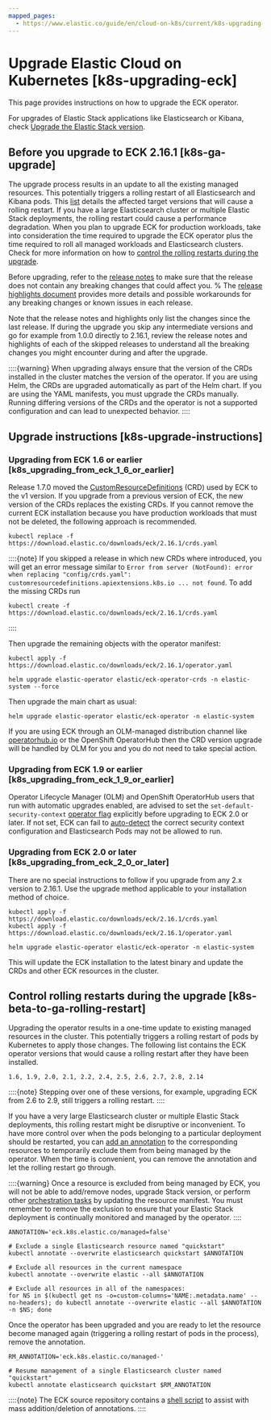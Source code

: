 ```yaml
---
mapped_pages:
  - https://www.elastic.co/guide/en/cloud-on-k8s/current/k8s-upgrading-eck.html
---
```


# Upgrade Elastic Cloud on Kubernetes [k8s-upgrading-eck]

This page provides instructions on how to upgrade the ECK operator.

For upgrades of Elastic Stack applications like Elasticsearch or Kibana, check [Upgrade the Elastic Stack version](../deployment-or-cluster.md).


## Before you upgrade to ECK 2.16.1 [k8s-ga-upgrade]

The upgrade process results in an update to all the existing managed resources. This potentially triggers a rolling restart of all Elasticsearch and Kibana pods. This [list](#k8s-beta-to-ga-rolling-restart) details the affected target versions that will cause a rolling restart. If you have a large Elasticsearch cluster or multiple Elastic Stack deployments, the rolling restart could cause a performance degradation. When you plan to upgrade ECK for production workloads, take into consideration the time required to upgrade the ECK operator plus the time required to roll all managed workloads and Elasticsearch clusters. Check for more information on how to [control the rolling restarts during the upgrade](#k8s-beta-to-ga-rolling-restart).

Before upgrading, refer to the [release notes](asciidocalypse://docs/cloud-on-k8s/docs/release-notes/elastic-cloud-kubernetes.md) to make sure that the release does not contain any breaking changes that could affect you.
% The [release highlights document](https://www.elastic.co/guide/en/cloud-on-k8s/current/release-highlights-2.16.1.html) provides more details and possible workarounds for any breaking changes or known issues in each release.

Note that the release notes and highlights only list the changes since the last release. If during the upgrade you skip any intermediate versions and go for example from 1.0.0 directly to 2.16.1, review the release notes and highlights of each of the skipped releases to understand all the breaking changes you might encounter during and after the upgrade.

::::{warning}
When upgrading always ensure that the version of the CRDs installed in the cluster matches the version of the operator. If you are using Helm, the CRDs are upgraded automatically as part of the Helm chart. If you are using the YAML manifests, you must upgrade the CRDs manually. Running differing versions of the CRDs and the operator is not a supported configuration and can lead to unexpected behavior.
::::



## Upgrade instructions [k8s-upgrade-instructions]


### Upgrading from ECK 1.6 or earlier [k8s_upgrading_from_eck_1_6_or_earlier]

Release 1.7.0 moved the [CustomResourceDefinitions](https://kubernetes.io/docs/tasks/extend-kubernetes/custom-resources/custom-resource-definitions/) (CRD) used by ECK to the v1 version. If you upgrade from a previous version of ECK, the new version of the CRDs replaces the existing CRDs. If you cannot remove the current ECK installation because you have production workloads that must not be deleted, the following approach is recommended.

```shell
kubectl replace -f https://download.elastic.co/downloads/eck/2.16.1/crds.yaml
```

::::{note}
If you skipped a release in which new CRDs where introduced, you will get an error message similar to `Error from server (NotFound): error when replacing "config/crds.yaml": customresourcedefinitions.apiextensions.k8s.io ... not found`. To add the missing CRDs run

```shell
kubectl create -f https://download.elastic.co/downloads/eck/2.16.1/crds.yaml
```

::::


Then upgrade the remaining objects with the operator manifest:

```shell
kubectl apply -f https://download.elastic.co/downloads/eck/2.16.1/operator.yaml
```

```shell
helm upgrade elastic-operator elastic/eck-operator-crds -n elastic-system --force
```

Then upgrade the main chart as usual:

```shell
helm upgrade elastic-operator elastic/eck-operator -n elastic-system
```

If you are using ECK through an OLM-managed distribution channel like [operatorhub.io](https://operatorhub.io) or the OpenShift OperatorHub then the CRD version upgrade will be handled by OLM for you and you do not need to take special action.


### Upgrading from ECK 1.9 or earlier [k8s_upgrading_from_eck_1_9_or_earlier]

Operator Lifecycle Manager (OLM) and OpenShift OperatorHub users that run with automatic upgrades enabled, are advised to set the `set-default-security-context` [operator flag](/deploy-manage/deploy/cloud-on-k8s/configure-eck.md) explicitly before upgrading to ECK 2.0 or later. If not set, ECK can fail to [auto-detect](https://github.com/elastic/cloud-on-k8s/issues/5061) the correct security context configuration and Elasticsearch Pods may not be allowed to run.


### Upgrading from ECK 2.0 or later [k8s_upgrading_from_eck_2_0_or_later]

There are no special instructions to follow if you upgrade from any 2.x version to 2.16.1. Use the upgrade method applicable to your installation method of choice.

```shell
kubectl apply -f https://download.elastic.co/downloads/eck/2.16.1/crds.yaml
kubectl apply -f https://download.elastic.co/downloads/eck/2.16.1/operator.yaml
```

```shell
helm upgrade elastic-operator elastic/eck-operator -n elastic-system
```

This will update the ECK installation to the latest binary and update the CRDs and other ECK resources in the cluster.


## Control rolling restarts during the upgrade [k8s-beta-to-ga-rolling-restart]

Upgrading the operator results in a one-time update to existing managed resources in the cluster. This potentially triggers a rolling restart of pods by Kubernetes to apply those changes. The following list contains the ECK operator versions that would cause a rolling restart after they have been installed.

```
1.6, 1.9, 2.0, 2.1, 2.2, 2.4, 2.5, 2.6, 2.7, 2.8, 2.14
```
::::{note}
Stepping over one of these versions, for example, upgrading ECK from 2.6 to 2.9, still triggers a rolling restart.
::::


If you have a very large Elasticsearch cluster or multiple Elastic Stack deployments, this rolling restart might be disruptive or inconvenient. To have more control over when the pods belonging to a particular deployment should be restarted, you can [add an annotation](../../../troubleshoot/deployments/cloud-on-k8s/troubleshooting-methods.md#k8s-exclude-resource) to the corresponding resources to temporarily exclude them from being managed by the operator. When the time is convenient, you can remove the annotation and let the rolling restart go through.

::::{warning}
Once a resource is excluded from being managed by ECK, you will not be able to add/remove nodes, upgrade Stack version, or perform other [orchestration tasks](../../deploy/cloud-on-k8s/configure-deployments.md) by updating the resource manifest. You must remember to remove the exclusion to ensure that your Elastic Stack deployment is continually monitored and managed by the operator.
::::


```shell
ANNOTATION='eck.k8s.elastic.co/managed=false'

# Exclude a single Elasticsearch resource named "quickstart"
kubectl annotate --overwrite elasticsearch quickstart $ANNOTATION

# Exclude all resources in the current namespace
kubectl annotate --overwrite elastic --all $ANNOTATION

# Exclude all resources in all of the namespaces:
for NS in $(kubectl get ns -o=custom-columns='NAME:.metadata.name' --no-headers); do kubectl annotate --overwrite elastic --all $ANNOTATION -n $NS; done
```

Once the operator has been upgraded and you are ready to let the resource become managed again (triggering a rolling restart of pods in the process), remove the annotation.

```shell
RM_ANNOTATION='eck.k8s.elastic.co/managed-'

# Resume management of a single Elasticsearch cluster named "quickstart"
kubectl annotate elasticsearch quickstart $RM_ANNOTATION
```

::::{note}
The ECK source repository contains a [shell script](https://github.com/elastic/cloud-on-k8s/tree/2.16/hack/annotator) to assist with mass addition/deletion of annotations.
::::
